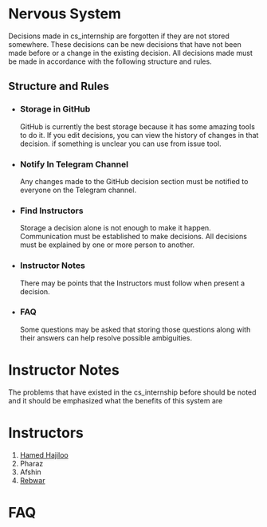 #  Nervous System
Decisions made in cs_internship are forgotten if they are not stored somewhere.
These decisions can be new decisions that have not been made before or a change in the existing decision. All decisions made must be made in accordance with the following structure and rules.

## Structure and Rules
* ### Storage in GitHub
    GitHub is currently the best storage  because it has some amazing tools to do it. If you edit decisions, you can view the history of changes in that decision. if something is unclear you can use from issue tool.

* ### Notify In Telegram Channel
    Any changes made to the GitHub decision section must be notified to everyone on the Telegram channel.

* ### Find Instructors
    Storage a decision alone is not enough to make it happen. Communication must be established to make decisions. 
    All decisions must be explained by one or more person to another.

* ### Instructor Notes
    There may be points that the Instructors must follow when present a decision.

* ### FAQ
    Some questions may be asked that storing those questions along with their answers can help resolve possible ambiguities.



# Instructor Notes
The problems that have existed in the cs_internship before should be noted and it should be emphasized what the benefits of this system are


# Instructors
1. [Hamed Hajiloo](https://github.com/hamedhajiloo)
2. Pharaz
3. Afshin
4. [Rebwar](https://github.com/rebwar)



# FAQ





